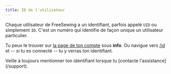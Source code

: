 ```yaml
---
title: ID de l'utilisateur
---
```


Chaque utilisateur de FreeSewing a un identifiant, parfois appelé `UID` ou simplement `ID`.
C'est un numéro qui identifie de façon unique un utilisateur particulier.

Tu peux le trouver sur [la page de ton compte](/account) sous **info**.
Ou navigue vers [/id](/id) et -- si tu es connecté -- tu y verras ton identifiant.

<Tip compact noP>
Veille à toujours mentionner ton identifiant lorsque tu [contacte l'assistance](/support).
</Tip>
